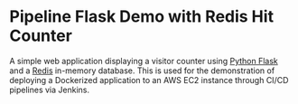 # Pipeline Flask Demo with Redis Hit Counter

A simple web application displaying a visitor counter using [Python Flask](http://flask.pocoo.org/) and a [Redis](https://redis.io/) in-memory database.
This is used for the demonstration of deploying a Dockerized application to an AWS EC2 instance through CI/CD pipelines via Jenkins.
